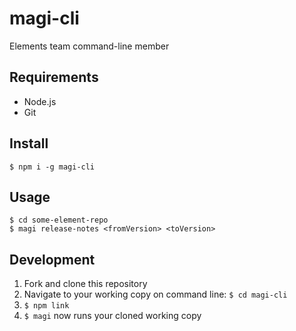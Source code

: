 # magi-cli
Elements team command-line member

## Requirements
- Node.js
- Git

## Install

    $ npm i -g magi-cli

## Usage

    $ cd some-element-repo
    $ magi release-notes <fromVersion> <toVersion>

## Development

1. Fork and clone this repository
2. Navigate to your working copy on command line: `$ cd magi-cli`
3. `$ npm link`
4. `$ magi` now runs your cloned working copy
